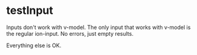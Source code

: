 # testInput

Inputs don't work with v-model. The only input that works with v-model is the regular ion-input. No errors, just empty results.

Everything else is OK.

